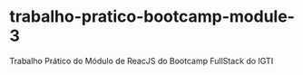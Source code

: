 # trabalho-pratico-bootcamp-module-3
Trabalho Prático do Módulo de ReacJS do Bootcamp FullStack do IGTI
